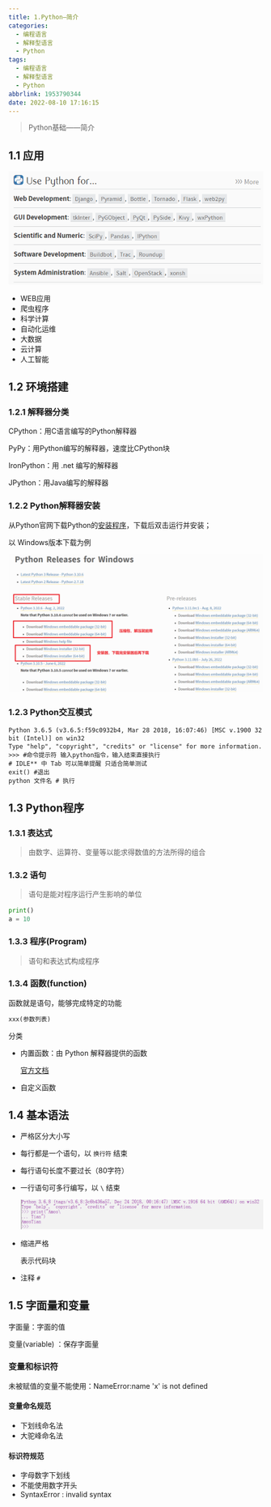 ```yaml
---
title: 1.Python—简介
categories:
  - 编程语言
  - 解释型语言
  - Python
tags:
  - 编程语言
  - 解释型语言
  - Python
abbrlink: 1953790344
date: 2022-08-10 17:16:15
---
```


> Python基础——简介

<!--more-->

## 1.1 应用

![image-20220217230823473](1.Python-简介/image-20220217230823473.png)

- WEB应用
- 爬虫程序
- 科学计算
- 自动化运维
- 大数据
- 云计算
- 人工智能

## 1.2 环境搭建

### 1.2.1 解释器分类

CPython：用C语言编写的Python解释器

PyPy：用Python编写的解释器，速度比CPython块

IronPython：用 .net 编写的解释器

JPython：用Java编写的解释器

### 1.2.2 Python解释器安装

从Python官网下载Python的[安装程序](https://www.python.org/downloads/)，下载后双击运行并安装；

以 Windows版本下载为例

![image-20220810223017281](1.Python-简介/image-20220810223017281.png)



### 1.2.3 Python交互模式

```shell
Python 3.6.5 (v3.6.5:f59c0932b4, Mar 28 2018, 16:07:46) [MSC v.1900 32 bit (Intel)] on win32
Type "help", "copyright", "credits" or "license" for more information.
>>> #命令提示符 输入python指令，输入结束直接执行
# IDLE** 中 Tab 可以简单提醒 只适合简单测试
exit() #退出
python 文件名 # 执行 
```

## 1.3 Python程序

### 1.3.1 表达式

> 由数字、运算符、变量等以能求得数值的方法所得的组合

### 1.3.2 语句

> 语句是能对程序运行产生影响的单位

```python
print()
a = 10
```

### 1.3.3 程序(Program)

> 语句和表达式构成程序

### 1.3.4 函数(function)

函数就是语句，能够完成特定的功能

```python
xxx(参数列表)
```

分类

- 内置函数：由 Python 解释器提供的函数

  [官方文档](https://docs.python.org/3/)

- 自定义函数

## 1.4 基本语法

- 严格区分大小写

- 每行都是一个语句，以 `换行符` 结束

- 每行语句长度不要过长（80字符）

- 一行语句可多行编写，以 `\` 结束

  ![image-20220810214612565](1.Python-简介/image-20220810214612565.png)

- 缩进严格

  表示代码块

- 注释 `#`

## 1.5 字面量和变量

字面量：字面的值

变量(variable) ：保存字面量

### 变量和标识符

未被赋值的变量不能使用：NameError:name 'x' is not defined

#### 变量命名规范

- 下划线命名法
- 大驼峰命名法

#### 标识符规范

- 字母数字下划线
- 不能使用数字开头
- SyntaxError : invalid syntax
